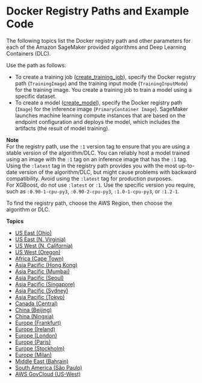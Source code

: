 # Docker Registry Paths and Example Code<a name="sagemaker-algo-docker-registry-paths"></a>

The following topics list the Docker registry path and other parameters for each of the Amazon SageMaker provided algorithms and Deep Learning Containers \(DLC\)\.

Use the path as follows:
+ To create a training job \([create\_training\_job](https://boto3.amazonaws.com/v1/documentation/api/latest/reference/services/sagemaker.html#SageMaker.Client.create_training_job)\), specify the Docker registry path \(`TrainingImage`\) and the training input mode \(`TrainingInputMode`\) for the training image\. You create a training job to train a model using a specific dataset\.
+ To create a model \([create\_model](https://boto3.amazonaws.com/v1/documentation/api/latest/reference/services/sagemaker.html#SageMaker.Client.create_model)\), specify the Docker registry path \(`Image`\) for the inference image \(`PrimaryContainer Image`\)\. SageMaker launches machine learning compute instances that are based on the endpoint configuration and deploys the model, which includes the artifacts \(the result of model training\)\.

**Note**  
For the registry path, use the `:1` version tag to ensure that you are using a stable version of the algorithm/DLC\. You can reliably host a model trained using an image with the `:1` tag on an inference image that has the `:1` tag\. Using the `:latest` tag in the registry path provides you with the most up\-to\-date version of the algorithm/DLC, but might cause problems with backward compatibility\. Avoid using the `:latest` tag for production purposes\.  
For XGBoost, do not use `:latest` or `:1`\. Use the specific version you require, such as `:0.90-1-cpu-py3`, `:0.90-2-cpu-py3`, `:1.0-1-cpu-py3`, or `:1.2-1`\.

To find the registry path, choose the AWS Region, then choose the algorithm or DLC\.

**Topics**
+ [US East \(Ohio\)](ecr-us-east-2.md)
+ [US East \(N\. Virginia\)](ecr-us-east-1.md)
+ [US West \(N\. California\)](ecr-us-west-1.md)
+ [US West \(Oregon\)](ecr-us-west-2.md)
+ [Africa \(Cape Town\)](ecr-af-south-1.md)
+ [Asia Pacific \(Hong Kong\)](ecr-ap-east-1.md)
+ [Asia Pacific \(Mumbai\)](ecr-ap-south-1.md)
+ [Asia Pacific \(Seoul\)](ecr-ap-northeast-2.md)
+ [Asia Pacific \(Singapore\)](ecr-ap-southeast-1.md)
+ [Asia Pacific \(Sydney\)](ecr-ap-southeast-2.md)
+ [Asia Pacific \(Tokyo\)](ecr-ap-northeast-1.md)
+ [Canada \(Central\)](ecr-ca-central-1.md)
+ [China \(Beijing\)](ecr-cn-north-1.md)
+ [China \(Ningxia\)](ecr-cn-northwest-1.md)
+ [Europe \(Frankfurt\)](ecr-eu-central-1.md)
+ [Europe \(Ireland\)](ecr-eu-west-1.md)
+ [Europe \(London\)](ecr-eu-west-2.md)
+ [Europe \(Paris\)](ecr-eu-west-3.md)
+ [Europe \(Stockholm\)](ecr-eu-north-1.md)
+ [Europe \(Milan\)](ecr-eu-south-1.md)
+ [Middle East \(Bahrain\)](ecr-me-south-1.md)
+ [South America \(São Paulo\)](ecr-sa-east-1.md)
+ [AWS GovCloud \(US\-West\)](ecr-us-gov-west-1.md)